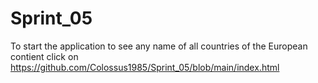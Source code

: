 # Sprint_05

To start the application to see any name of all countries of the European contient click on https://github.com/Colossus1985/Sprint_05/blob/main/index.html
